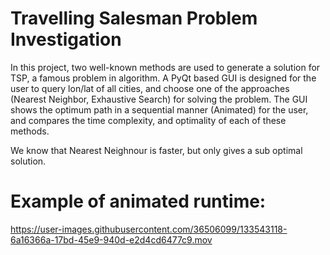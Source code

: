 
# Travelling Salesman Problem Investigation
In this project, two well-known methods are used to generate a solution for TSP, a famous problem in algorithm. A PyQt based GUI is designed for the user to query lon/lat of all cities, and choose one of the approaches (Nearest Neighbor, Exhaustive Search) for solving the problem. The GUI shows the optimum path in a sequential manner (Animated) for the user, and compares the time complexity, and optimality of each of these methods.

We know that Nearest Neighnour is faster, but only gives a sub optimal solution.

# Example of animated runtime:

https://user-images.githubusercontent.com/36506099/133543118-6a16366a-17bd-45e9-940d-e2d4cd6477c9.mov


